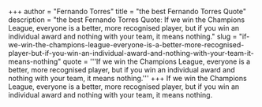 +++
author = "Fernando Torres"
title = "the best Fernando Torres Quote"
description = "the best Fernando Torres Quote: If we win the Champions League, everyone is a better, more recognised player, but if you win an individual award and nothing with your team, it means nothing."
slug = "if-we-win-the-champions-league-everyone-is-a-better-more-recognised-player-but-if-you-win-an-individual-award-and-nothing-with-your-team-it-means-nothing"
quote = '''If we win the Champions League, everyone is a better, more recognised player, but if you win an individual award and nothing with your team, it means nothing.'''
+++
If we win the Champions League, everyone is a better, more recognised player, but if you win an individual award and nothing with your team, it means nothing.
